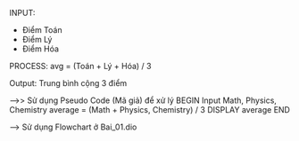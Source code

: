 INPUT: 
- Điểm Toán
- Điểm Lý
- Điểm Hóa

PROCESS: avg = (Toán + Lý + Hóa) / 3

Output: Trung bình cộng 3 điểm

-->> Sử dụng Pseudo Code (Mã giả) để xử lý
BEGIN
    Input Math, Physics, Chemistry
        average =  (Math + Physics, Chemistry) / 3
    DISPLAY average
END

--> Sử dụng Flowchart ở Bai_01.dio